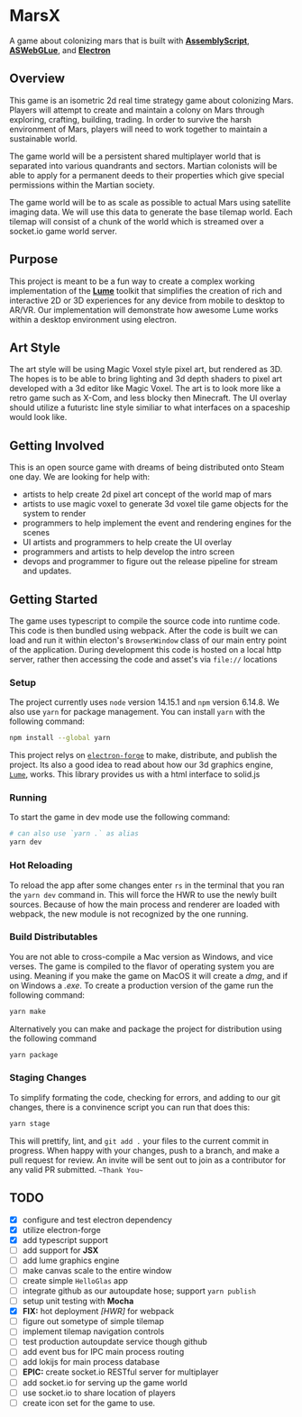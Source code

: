 # MarsX

A game about colonizing mars that is built with [**AssemblyScript**](https://www.assemblyscript.org/), [**ASWebGLue**](https://github.com/lume/ASWebGLue), and [**Electron**](https://www.electronjs.org/)

## Overview

This game is an isometric 2d real time strategy game about colonizing Mars. Players will attempt to create and maintain a colony on Mars through exploring, crafting, building, trading. In order to survive the harsh environment of Mars, players will need to work together to maintain a sustainable world.

The game world will be a persistent shared multiplayer world that is separated into various quandrants and sectors.
Martian colonists will be able to apply for a permanent deeds to their properties which give special permissions within the Martian society.

The game world will be to as scale as possible to actual Mars using satellite imaging data. We will use this data to generate the base tilemap world. Each tilemap will consist of a chunk of the world which is streamed over a socket.io game world server.

## Purpose

This project is meant to be a fun way to create a complex working implementation of the [**Lume**](https://lume.io/) toolkit that simplifies the creation of rich and interactive 2D or 3D experiences for any device from mobile to desktop to AR/VR. Our implementation will demonstrate how awesome Lume works within a desktop environment using electron.

## Art Style

The art style will be using Magic Voxel style pixel art, but rendered as 3D. The hopes is to be able to bring lighting and 3d depth shaders to pixel art developed with a 3d editor like Magic Voxel. The art is to look more like a retro game such as X-Com, and less blocky then Minecraft. The UI overlay should utilize a futuristc line style similiar to what interfaces on a spaceship would look like.

## Getting Involved

This is an open source game with dreams of being distributed onto Steam one day. We are looking for help with:

-   artists to help create 2d pixel art concept of the world map of mars
-   artists to use magic voxel to generate 3d voxel tile game objects for the system to render
-   programmers to help implement the event and rendering engines for the scenes
-   UI artists and programmers to help create the UI overlay
-   programmers and artists to help develop the intro screen
-   devops and programmer to figure out the release pipeline for stream and updates.

## Getting Started

The game uses typescript to compile the source code into runtime code. This code is then bundled using webpack. After the code is built we can load and run it within electon's `BrowserWindow` class of our main entry point of the application. During development this code is hosted on a local http server, rather then accessing the code and asset's via `file://` locations

### Setup

The project currently uses `node` version 14.15.1 and `npm` version 6.14.8. We also use `yarn` for package management. You can install `yarn` with the following command:

```sh
npm install --global yarn
```

This project relys on [`electron-forge`](https://www.electronforge.io/) to make, distribute, and publish the project. Its also a good idea to read about how our 3d graphics engine, [`Lume`](https://lume.io/docs/#/), works. This library provides us with a html interface to solid.js

### Running

To start the game in dev mode use the following command:

```sh
# can also use `yarn .` as alias
yarn dev
```

### Hot Reloading

To reload the app after some changes enter `rs` in the terminal that you ran the `yarn dev` command in. This will force the HWR to use the newly built sources. Because of how the main process and renderer are loaded with webpack, the new module is not recognized by the one running.

### Build Distributables

You are not able to cross-compile a Mac version as Windows, and vice verses. The game is compiled to the flavor of operating system you are using. Meaning if you make the game on MacOS it will create a _dmg_, and if on Windows a _.exe_. To create a production version of the game run the following command:

```sh
yarn make
```

Alternatively you can make and package the project for distribution using the following command

```sh
yarn package
```

### Staging Changes

To simplify formating the code, checking for errors, and adding to our git changes, there is a convinence script you can run that does this:

```sh
yarn stage
```

This will prettify, lint, and `git add .` your files to the current commit in progress. When happy with your changes, push to a branch, and make a pull request for review. An invite will be sent out to join as a contributor for any valid PR submitted. `~Thank You~`

## TODO

-   [x] configure and test electron dependency
-   [x] utilize electron-forge
-   [x] add typescript support
-   [ ] add support for **JSX**
-   [ ] add lume graphics engine
-   [ ] make canvas scale to the entire window
-   [ ] create simple `HelloGlas` app
-   [ ] integrate github as our autoupdate hose; support `yarn publish`
-   [ ] setup unit testing with **Mocha**
-   [x] **FIX:** hot deployment _[HWR]_ for webpack
-   [ ] figure out sometype of simple tilemap
-   [ ] implement tilemap navigation controls
-   [ ] test production autoupdate service though github
-   [ ] add event bus for IPC main process routing
-   [ ] add lokijs for main process database
-   [ ] **EPIC:** create socket.io RESTful server for multiplayer
-   [ ] add socket.io for serving up the game world
-   [ ] use socket.io to share location of players
-   [ ] create icon set for the game to use.
